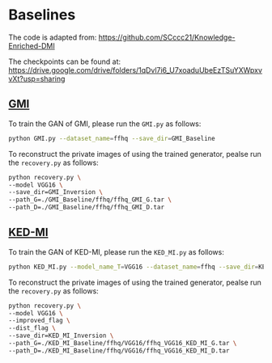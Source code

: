 # Baselines

The code is adapted from: https://github.com/SCccc21/Knowledge-Enriched-DMI

The checkpoints can be found at: https://drive.google.com/drive/folders/1qDvl7i6_U7xoaduUbeEzTSuYXWpxvvXt?usp=sharing

## [GMI](https://arxiv.org/abs/1911.07135)

To train the GAN of GMI, please run the `GMI.py` as follows:

```bash
python GMI.py --dataset_name=ffhq --save_dir=GMI_Baseline
```

To reconstruct the private images of using the trained generator, pealse run the `recovery.py` as follows:

```bash
python recovery.py \
--model VGG16 \
--save_dir=GMI_Inversion \
--path_G=./GMI_Baseline/ffhq/ffhq_GMI_G.tar \
--path_D=./GMI_Baseline/ffhq/ffhq_GMI_D.tar
```

## [KED-MI](https://arxiv.org/abs/2010.04092)

To train the GAN of KED-MI, please run the `KED_MI.py` as follows:

```bash
python KED_MI.py --model_name_T=VGG16 --dataset_name=ffhq --save_dir=KED_MI_Baseline
```

To reconstruct the private images of using the trained generator, pealse run the `recovery.py` as follows:

```bash
python recovery.py \
--model VGG16 \
--improved_flag \
--dist_flag \
--save_dir=KED_MI_Inversion \
--path_G=./KED_MI_Baseline/ffhq/VGG16/ffhq_VGG16_KED_MI_G.tar \
--path_D=./KED_MI_Baseline/ffhq/VGG16/ffhq_VGG16_KED_MI_D.tar
```


